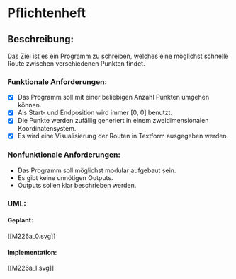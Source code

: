 # Pflichtenheft

## Beschreibung:
Das Ziel ist es ein Programm zu schreiben, welches eine möglichst schnelle Route zwischen verschiedenen Punkten findet.

### Funktionale Anforderungen:

* [x] Das Programm soll mit einer beliebigen Anzahl Punkten umgehen können.
* [x] Als Start- und Endposition wird immer [0, 0] benutzt.
* [x] Die Punkte werden zufällig generiert in einem zweidimensionalen Koordinatensystem.
* [x] Es wird eine Visualisierung der Routen in Textform ausgegeben werden.

### Nonfunktionale Anforderungen:

* Das Programm soll möglichst modular aufgebaut sein.
* Es gibt keine unnötigen Outputs.
* Outputs sollen klar beschrieben werden.

### UML:

#### Geplant:

[[M226a_0.svg]]

#### Implementation:

[[M226a_1.svg]]
